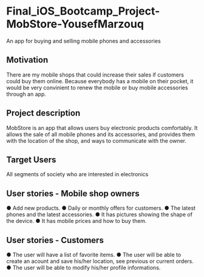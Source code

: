 # Final_iOS_Bootcamp_Project-MobStore-YousefMarzouq
An app for buying and selling mobile phones and accessories

## Motivation
There are my mobile shops that could increase their sales if customers could buy them online.
Because everybody has a mobile on their pocket, it would be very convinient to renew the mobile or buy mobile accessories through an app.

## Project description
MobStore is an app that allows users buy electronic products comfortably.
It allows the sale of all mobile phones and its accessories, and provides them with the location of the shop, and ways to communicate with the owner.

## Target Users
All segments of society who are interested in electronics

## User stories - Mobile shop owners
● Add new products.
● Daily or monthly offers for customers.
● The latest phones and the latest accessories.
● It has pictures showing the shape of the device.
● It has mobile prices and how to buy them.

## User stories - Customers
● The user will have a list of favorite items.
● The user will be able to create an acount and save his/her location, see previous or current orders.
● The user will be able to modify his/her profile informations.

